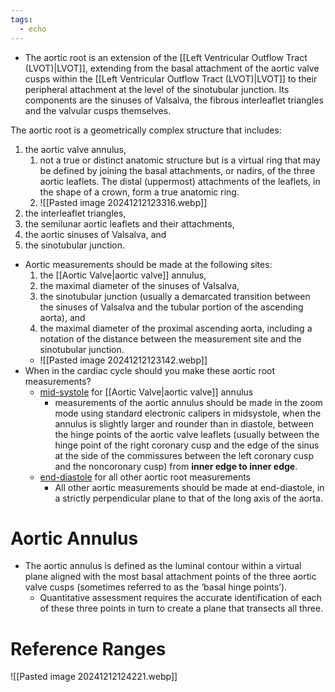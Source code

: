 ```yaml
---
tags:
  - echo
---
```


- The aortic root is an extension of the [[Left Ventricular Outflow Tract (LVOT)|LVOT]], extending from the basal attachment of the aortic valve cusps within the [[Left Ventricular Outflow Tract (LVOT)|LVOT]] to their peripheral attachment at the level of the sinotubular junction. Its components are the sinuses of Valsalva, the fibrous interleaflet triangles and the valvular cusps themselves.

The aortic root is a geometrically complex structure that includes:
1. the aortic valve annulus,
	1. not a true or distinct anatomic structure but is a virtual ring that may be defined by joining the basal attachments, or nadirs, of the three aortic leaflets. The distal (uppermost) attachments of the leaflets, in the shape of a crown, form a true anatomic ring.
	2. ![[Pasted image 20241212123316.webp]]
2. the interleaflet triangles,
3. the semilunar aortic leaflets and their attachments,
4. the aortic sinuses of Valsalva, and
5. the sinotubular junction.


- Aortic measurements should be made at the following sites: 
	1. the [[Aortic Valve|aortic valve]] annulus,
	2. the maximal diameter of the sinuses of Valsalva,
	3. the sinotubular junction (usually a demarcated transition between the sinuses of Valsalva and the tubular portion of the ascending aorta), and 
	4. the maximal diameter of the proximal ascending aorta, including a notation of the distance between the measurement site and the sinotubular junction.
	- ![[Pasted image 20241212123142.webp]]
- When in the cardiac cycle should you make these aortic root measurements?
	- <u>mid-systole</u> for [[Aortic Valve|aortic valve]] annulus
		- measurements of the aortic annulus should be made in the zoom mode using standard electronic calipers in midsystole, when the annulus is slightly larger and rounder than in diastole, between the hinge points of the aortic valve leaflets (usually between the hinge point of the right coronary cusp and the edge of the sinus at the side of the commissures between the left coronary cusp and the noncoronary cusp) from **inner edge to inner edge**. 
	- <u>end-diastole</u> for all other aortic root measurements
		- All other aortic measurements should be made at end-diastole, in a strictly perpendicular plane to that of the long axis of the aorta.

# Aortic Annulus

- The aortic annulus is defined as the luminal contour within a virtual plane aligned with the most basal attachment points of the three aortic valve cusps (sometimes referred to as the ‘basal hinge points’). 
	- Quantitative assessment requires the accurate identification of each of these three points in turn to create a plane that transects all three.


# Reference Ranges

![[Pasted image 20241212124221.webp]]